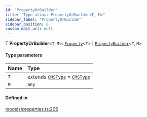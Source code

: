 ```yaml
---
id: "PropertyOrBuilder"
title: "Type alias: PropertyOrBuilder<T, M>"
sidebar_label: "PropertyOrBuilder"
sidebar_position: 0
custom_edit_url: null
---
```


Ƭ **PropertyOrBuilder**<`T`, `M`\>: [`Property`](Property)<`T`\> \| [`PropertyBuilder`](PropertyBuilder)<`T`, `M`\>

#### Type parameters

| Name | Type |
| :------ | :------ |
| `T` | extends [`CMSType`](CMSType) = [`CMSType`](CMSType) |
| `M` | `any` |

#### Defined in

[models/properties.ts:206](https://github.com/Camberi/firecms/blob/2d60fba/src/models/properties.ts#L206)
